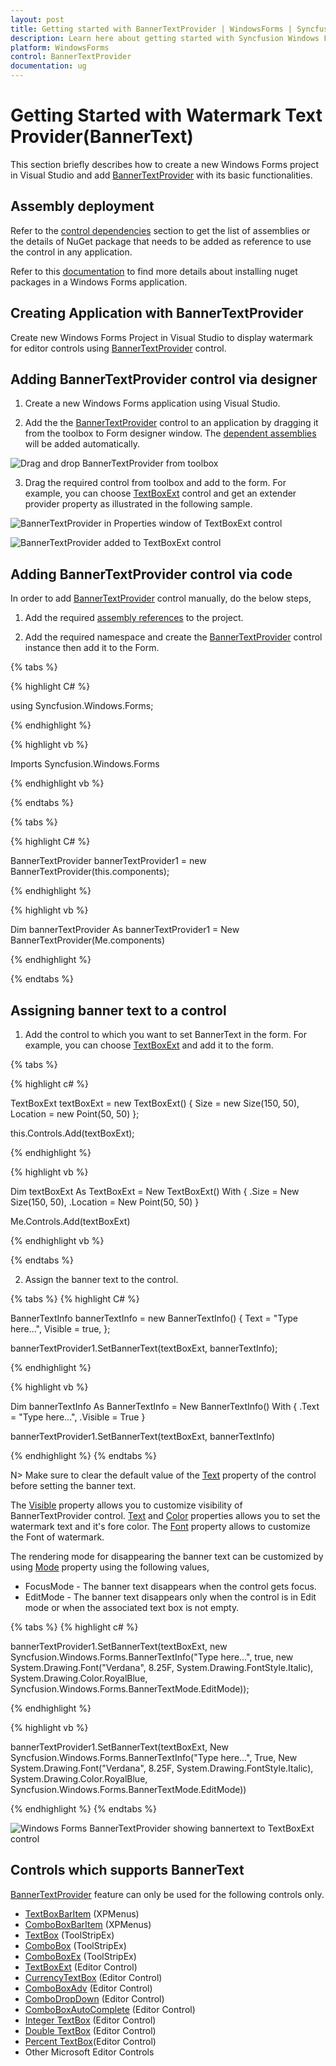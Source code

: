 ```yaml
---
layout: post
title: Getting started with BannerTextProvider | WindowsForms | Syncfusion
description: Learn here about getting started with Syncfusion Windows Forms Watermark Text Provider (BannerText) control and more details.
platform: WindowsForms
control: BannerTextProvider
documentation: ug
---
```


# Getting Started with Watermark Text Provider(BannerText)

This section briefly describes how to create a new Windows Forms project in Visual Studio and add [BannerTextProvider](https://help.syncfusion.com/cr/cref_files/windowsforms/Syncfusion.Shared.Base~Syncfusion.Windows.Forms.BannerTextProvider.html) with its basic functionalities.

## Assembly deployment

Refer to the [control dependencies](https://help.syncfusion.com/windowsforms/control-dependencies#bannertextprovider) section to get the list of assemblies or the details of NuGet package that needs to be added as reference to use the control in any application.

Refer to this [documentation](https://help.syncfusion.com/windowsforms/visual-studio-integration/nuget-packages) to find more details about installing nuget packages in a Windows Forms application.

## Creating Application with BannerTextProvider
Create new Windows Forms Project in Visual Studio to display watermark for editor controls using [BannerTextProvider](https://help.syncfusion.com/cr/cref_files/windowsforms/Syncfusion.Shared.Base~Syncfusion.Windows.Forms.BannerTextProvider.html) control.

## Adding BannerTextProvider control via designer

1) Create a new Windows Forms application using Visual Studio.

2) Add the the [BannerTextProvider](https://help.syncfusion.com/cr/cref_files/windowsforms/Syncfusion.Shared.Base~Syncfusion.Windows.Forms.BannerTextProvider.html) control to an application by dragging it from the toolbox to Form designer window. The [dependent assemblies](https://help.syncfusion.com/windowsforms/control-dependencies#bannertextprovider) will be added automatically.

![Drag and drop BannerTextProvider from toolbox](GettingStarted_images/GettingStarted_img1.png) 

3) Drag the required control from toolbox and add to the form. For example, you can choose [TextBoxExt](https://help.syncfusion.com/cr/windowsforms/Syncfusion.Shared.Base~Syncfusion.Windows.Forms.Tools.TextBoxExt.html) control and get an extender provider property as illustrated in the following sample.

![BannerTextProvider in Properties window of TextBoxExt control](GettingStarted_images/GettingStarted_img3.png) 

![BannerTextProvider added to TextBoxExt control](GettingStarted_images/GettingStarted_img2.png) 

## Adding BannerTextProvider control via code

In order to add [BannerTextProvider](https://help.syncfusion.com/cr/cref_files/windowsforms/Syncfusion.Shared.Base~Syncfusion.Windows.Forms.BannerTextProvider.html) control manually, do the below steps,

1) 	Add the required [assembly references](https://help.syncfusion.com/windowsforms/control-dependencies#bannertextprovider) to the project.

2) Add the required namespace and create the [BannerTextProvider](https://help.syncfusion.com/cr/cref_files/windowsforms/Syncfusion.Shared.Base~Syncfusion.Windows.Forms.BannerTextProvider.html) control instance then add it to the Form.

{% tabs %}

{% highlight C# %}

using Syncfusion.Windows.Forms;

{% endhighlight %}

{% highlight vb %}

Imports Syncfusion.Windows.Forms

{% endhighlight vb %}

{% endtabs %}

{% tabs %}

{% highlight C# %}

BannerTextProvider bannerTextProvider1 = new BannerTextProvider(this.components);

{% endhighlight %}

{% highlight vb %}

Dim bannerTextProvider As bannerTextProvider1 = New BannerTextProvider(Me.components)

{% endhighlight %}

{% endtabs %}


## Assigning banner text to a control

1) Add the control to which you want to set BannerText in the form. For example, you can choose [TextBoxExt](https://help.syncfusion.com/cr/windowsforms/Syncfusion.Shared.Base~Syncfusion.Windows.Forms.Tools.TextBoxExt.html) and add it to the form.

{% tabs %}

{% highlight c# %}

TextBoxExt textBoxExt = new TextBoxExt()
{
    Size = new Size(150, 50),
    Location = new Point(50, 50)
};

this.Controls.Add(textBoxExt);

{% endhighlight %}

{% highlight vb %}

 Dim textBoxExt As TextBoxExt = New TextBoxExt() With 
{
    .Size = New Size(150, 50),
    .Location = New Point(50, 50)
}

Me.Controls.Add(textBoxExt)

{% endhighlight vb %}

{% endtabs %}

2) Assign the banner text to the control.

{% tabs %}
{% highlight C# %}

 BannerTextInfo bannerTextInfo = new BannerTextInfo()
{
    Text = "Type here...",
    Visible = true,
};

bannerTextProvider1.SetBannerText(textBoxExt, bannerTextInfo);

{% endhighlight %}

{% highlight vb %}

Dim bannerTextInfo As BannerTextInfo = New BannerTextInfo() With 
{
    .Text = "Type here...",
    .Visible = True
}

bannerTextProvider1.SetBannerText(textBoxExt, bannerTextInfo)

{% endhighlight %}
{% endtabs %}

N> Make sure to clear the default value of the [Text](https://help.syncfusion.com/cr/windowsforms/Syncfusion.Shared.Base~Syncfusion.Windows.Forms.BannerTextInfo~Text.html) property of the control before setting the banner text.

The [Visible](https://help.syncfusion.com/cr/windowsforms/Syncfusion.Shared.Base~Syncfusion.Windows.Forms.BannerTextInfo~Visible.html) property allows you to customize visibility of BannerTextProvider control. [Text](https://help.syncfusion.com/cr/windowsforms/Syncfusion.Shared.Base~Syncfusion.Windows.Forms.BannerTextInfo~Text.html) and [Color](https://help.syncfusion.com/cr/windowsforms/Syncfusion.Shared.Base~Syncfusion.Windows.Forms.BannerTextInfo~Color.html) properties allows you to set the watermark text and it's fore color. The [Font](https://help.syncfusion.com/cr/windowsforms/Syncfusion.Shared.Base~Syncfusion.Windows.Forms.BannerTextInfo~Font.html) property allows to customize the Font of watermark.

The rendering mode for disappearing the banner text can be customized by using [Mode](https://help.syncfusion.com/cr/windowsforms/Syncfusion.Shared.Base~Syncfusion.Windows.Forms.BannerTextInfo~Mode.html) property using the following values,

* FocusMode - The banner text disappears when the control gets focus.
* EditMode - The banner text disappears only when the control is in Edit mode or when the associated text box is not empty.


{% tabs %}
{% highlight c# %}

bannerTextProvider1.SetBannerText(textBoxExt, new Syncfusion.Windows.Forms.BannerTextInfo("Type here...", true, new System.Drawing.Font("Verdana", 8.25F, System.Drawing.FontStyle.Italic), System.Drawing.Color.RoyalBlue, Syncfusion.Windows.Forms.BannerTextMode.EditMode));

{% endhighlight %}

{% highlight vb %}

bannerTextProvider1.SetBannerText(textBoxExt, New Syncfusion.Windows.Forms.BannerTextInfo("Type here...", True, New System.Drawing.Font("Verdana", 8.25F, System.Drawing.FontStyle.Italic), System.Drawing.Color.RoyalBlue, Syncfusion.Windows.Forms.BannerTextMode.EditMode))

{% endhighlight %}
{% endtabs %}
 
 ![Windows Forms BannerTextProvider showing bannertext to TextBoxExt control](Overview_images/Banner_textbox.png) 


## Controls which supports BannerText

 [BannerTextProvider](https://help.syncfusion.com/cr/cref_files/windowsforms/Syncfusion.Shared.Base~Syncfusion.Windows.Forms.BannerTextProvider.html) feature can only be used for the following controls only.

* [TextBoxBarItem](http://help.syncfusion.com/windowsforms/popupmenu/popup-menucontext-menuxpmenu-bars#bar-items) (XPMenus)
* [ComboBoxBarItem](http://help.syncfusion.com/windowsforms/popupmenu/popup-menucontext-menuxpmenu-bars#bar-items) (XPMenus)
* [TextBox](http://help.syncfusion.com/windowsforms/ribbon/getting-started#add-toolstriptextbox ) (ToolStripEx)
* [ComboBox](http://help.syncfusion.com/windowsforms/ribbon/getting-started#toolstripcombobox ) (ToolStripEx)
* [ComboBoxEx](http://help.syncfusion.com/windowsforms/ribbon/getting-started#toolstripcomboboxex ) (ToolStripEx)
* [TextBoxExt](http://help.syncfusion.com/windowsforms/textbox/overview ) (Editor Control)
* [CurrencyTextBox](http://help.syncfusion.com/windowsforms/currency-textbox/overview ) (Editor Control)
* [ComboBoxAdv](http://help.syncfusion.com/windowsforms/classic/combobox/overview ) (Editor Control)
* [ComboDropDown](http://help.syncfusion.com/windowsforms/combobox-dropdown/overview ) (Editor Control)
* [ComboBoxAutoComplete](http://help.syncfusion.com/windowsforms/classic/autocomplete/overview ) (Editor Control)
* [Integer TextBox](http://help.syncfusion.com/windowsforms/integer-textbox/overview ) (Editor Control)
* [Double TextBox](http://help.syncfusion.com/windowsforms/double-textbox/overview ) (Editor Control)
* [Percent TextBox](http://help.syncfusion.com/windowsforms/percent-textbox/overview )(Editor Control)
* Other Microsoft Editor Controls


